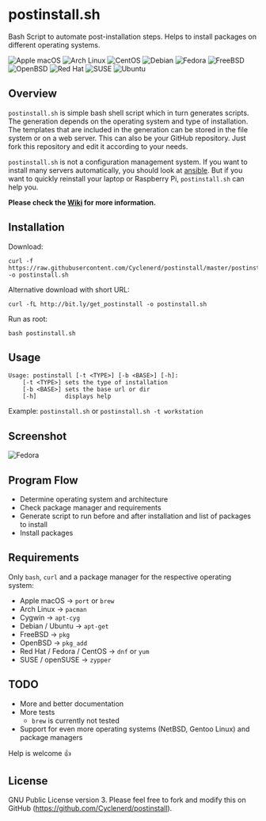 # postinstall.sh

Bash Script to automate post-installation steps.
Helps to install packages on different operating systems.

![Apple macOS](https://www.nkn-it.de/img/distro/logos/apple-osx.png)
![Arch Linux](https://www.nkn-it.de/img/distro/logos/arch.png)
![CentOS](https://www.nkn-it.de/img/distro/logos/centos.png)
![Debian](https://www.nkn-it.de/img/distro/logos/debian.png)
![Fedora](https://www.nkn-it.de/img/distro/logos/fedora.png)
![FreeBSD](https://www.nkn-it.de/img/distro/logos/freebsd.png)
![OpenBSD](https://www.nkn-it.de/img/distro/logos/openbsd.png)
![Red Hat](https://www.nkn-it.de/img/distro/logos/redhat.png)
![SUSE](https://www.nkn-it.de/img/distro/logos/opensuse.png)
![Ubuntu](https://www.nkn-it.de/img/distro/logos/ubuntu.png)

## Overview

`postinstall.sh` is simple bash shell script which in turn generates scripts.
The generation depends on the operating system and type of installation.
The templates that are included in the generation can be stored in the file system or on a web server.
This can also be your GitHub repository.
Just fork this repository and edit it according to your needs.

`postinstall.sh` is not a configuration management system.
If you want to install many servers automatically, you should look at [ansible](https://github.com/ansible/ansible).
But if you want to quickly reinstall your laptop or Raspberry Pi, `postinstall.sh` can help you.

__Please check the [Wiki](https://github.com/Cyclenerd/postinstall/wiki/postinstall.sh) for more information.__


## Installation

Download:

	curl -f https://raw.githubusercontent.com/Cyclenerd/postinstall/master/postinstall.sh -o postinstall.sh

Alternative download with short URL:

	curl -fL http://bit.ly/get_postinstall -o postinstall.sh

Run as root:

	bash postinstall.sh


## Usage

	Usage: postinstall [-t <TYPE>] [-b <BASE>] [-h]:
		[-t <TYPE>] sets the type of installation
		[-b <BASE>] sets the base url or dir
		[-h]        displays help

Example: `postinstall.sh` or `postinstall.sh -t workstation`


## Screenshot

![Fedora](http://i.imgur.com/cMm0GIe.gif)


## Program Flow

* Determine operating system and architecture
* Check package manager and requirements
* Generate script to run before and after installation and list of packages to install
* Install packages


## Requirements

Only `bash`, `curl` and a package manager for the respective operating system:

* Apple macOS               → `port` or `brew`
* Arch Linux                → `pacman`
* Cygwin                    → `apt-cyg`
* Debian / Ubuntu           → `apt-get`
* FreeBSD                   → `pkg`
* OpenBSD                   → `pkg_add`
* Red Hat / Fedora / CentOS → `dnf` or `yum`
* SUSE / openSUSE           → `zypper`


## TODO

* More and better documentation
* More tests
	* `brew` is currently not tested
* Support for even more operating systems (NetBSD, Gentoo Linux) and package managers

Help is welcome 👍


## License

GNU Public License version 3.
Please feel free to fork and modify this on GitHub (https://github.com/Cyclenerd/postinstall).